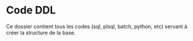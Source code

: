 # Code DDL
Ce dossier contient tous les codes (sql, plsql, batch, python, etc) servant à créer la structure de la base.